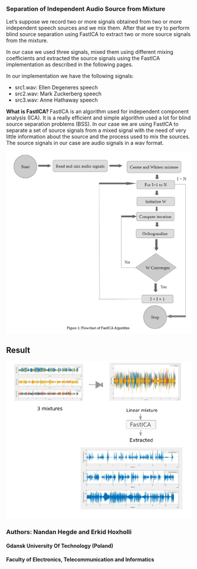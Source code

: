 ### Separation of Independent Audio Source from Mixture


Let’s suppose we record two or more signals obtained from two or more independent speech sources and we mix them. After that we try to perform blind source separation using FastICA to extract two or more source signals from the mixture.

In our case we used three signals, mixed them using different mixing coefficients and extracted the source signals using the FastICA implementation as described in the following pages.

In our implementation we have the following signals:<br>
* src1.wav: Ellen Degeneres speech <br>
* src2.wav: Mark Zuckerberg speech <br>
* src3.wav: Anne Hathaway speech 

<p>
<strong> What is FastICA? </strong> 
FastICA is an algorithm used for independent component analysis (ICA). It is a really
efficient and simple algorithm used a lot for blind source separation problems (BSS). In
our case we are using FastICA to separate a set of source signals from a mixed signal
with the need of very little information about the source and the process used to mix the
sources. The source signals in our case are audio signals in a wav format.
</p>

![flowchart](https://github.com/nanduhalasige/Blind-audio-seperation/blob/master/Flowchart.PNG)

## Result
![result](https://github.com/nanduhalasige/Blind-audio-seperation/blob/master/Result.PNG)



### Authors: Nandan Hegde and Erkid Hoxholli 
#### Gdansk University Of Technology (Poland)
#### Faculty of Electronics, Telecommunication and Informatics
